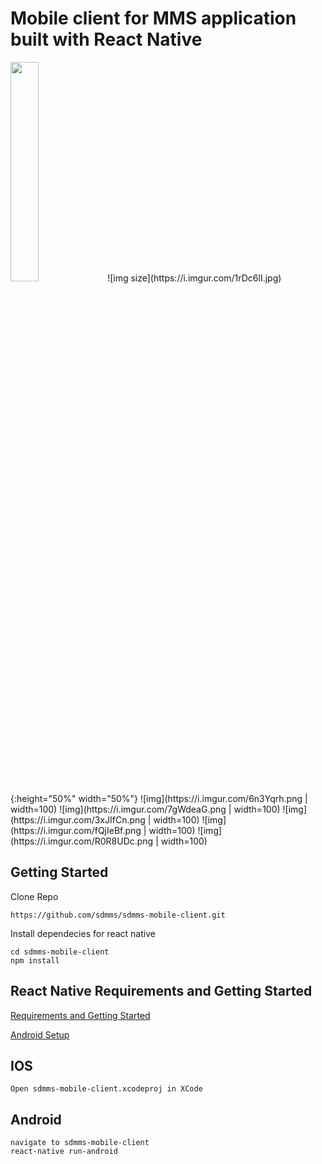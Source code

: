 # Mobile client for MMS application built with React Native

<img src="hhttps://i.imgur.com/1rDc6lI.jpg" width="30%" height="30%">
![img size](https://i.imgur.com/1rDc6lI.jpg){:height="50%" width="50%"}
![img](https://i.imgur.com/6n3Yqrh.png | width=100)
![img](https://i.imgur.com/7gWdeaG.png | width=100)
![img](https://i.imgur.com/3xJIfCn.png | width=100)
![img](https://i.imgur.com/fQjIeBf.png | width=100)
![img](https://i.imgur.com/R0R8UDc.png | width=100)

## Getting Started

Clone Repo

````
https://github.com/sdmms/sdmms-mobile-client.git
````

Install dependecies for react native

````
cd sdmms-mobile-client
npm install
````

## React Native Requirements and Getting Started

<a href="https://facebook.github.io/react-native/docs/getting-started.html" target="_blank">Requirements and Getting Started</a>

<a href="https://facebook.github.io/react-native/docs/android-setup.html" target="_blank">Android Setup</a>

## IOS

````
Open sdmms-mobile-client.xcodeproj in XCode
````

## Android

````
navigate to sdmms-mobile-client
react-native run-android

````
